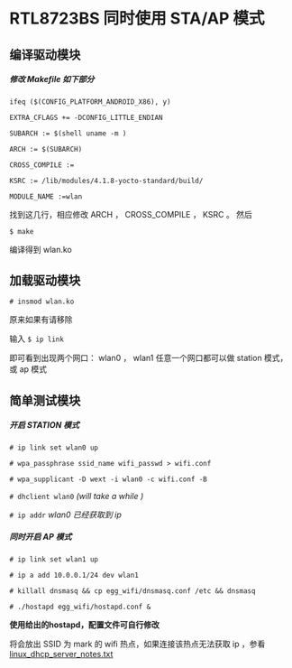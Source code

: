 # RTL8723BS 同时使用 STA/AP 模式

## 编译驱动模块

##### 修改 Makefile 如下部分
`ifeq ($(CONFIG_PLATFORM_ANDROID_X86), y)`

`EXTRA_CFLAGS += -DCONFIG_LITTLE_ENDIAN`

`SUBARCH := $(shell uname -m )`

`ARCH := $(SUBARCH)`

`CROSS_COMPILE :=`

`KSRC := /lib/modules/4.1.8-yocto-standard/build/`

`MODULE_NAME :=wlan`

找到这几行，相应修改 ARCH ， CROSS_COMPILE ， KSRC 。
然后

`$ make`

编译得到 wlan.ko

## 加载驱动模块
`# insmod wlan.ko`

原来如果有请移除

输入 `$ ip link`

即可看到出现两个网口： wlan0 ， wlan1
任意一个网口都可以做 station 模式，或 ap 模式

## 简单测试模块

##### 开启 STATION 模式
`# ip link set wlan0 up`

`# wpa_passphrase ssid_name wifi_passwd > wifi.conf`

`# wpa_supplicant -D wext -i wlan0 -c wifi.conf -B`

`# dhclient wlan0` *(will take a while )*

`# ip addr` *wlan0 已经获取到 ip*

##### 同时开启 AP 模式
`# ip link set wlan1 up`

`# ip a add 10.0.0.1/24 dev wlan1`

`# killall dnsmasq && cp egg_wifi/dnsmasq.conf /etc && dnsmasq`

`# ./hostapd egg_wifi/hostapd.conf &`

**使用给出的hostapd，配置文件可自行修改**

将会放出 SSID 为 mark 的 wifi 热点，如果连接该热点无法获取 ip ，参看 [linux_dhcp_server_notes.txt](https://github.com/RainMark/egg_wifi/blob/master/Documents/linux_dhcp_server_notes.txt)
